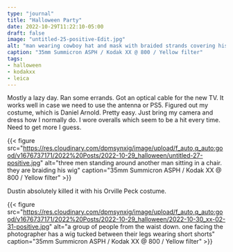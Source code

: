 ```yaml
---
type: "journal"
title: "Halloween Party"
date: 2022-10-29T11:22:10-05:00
draft: false
image: "untitled-25-positive-Edit.jpg"
alt: "man wearing cowboy hat and mask with braided strands covering his face and a plaid shirt with the sleeves cut off"
caption: "35mm Summicron ASPH / Kodak XX @ 800 / Yellow filter"
tags:
- halloween
- kodakxx
- leica
---
```


Mostly a lazy day. Ran some errands. Got an optical cable for the new TV. It works well in case we need to use the antenna or PS5. Figured out my costume, which is Daniel Arnold. Pretty easy. Just bring my camera and dress how I normally do. I wore overalls which seem to be a hit every time. Need to get more I guess.

{{< figure src="https://res.cloudinary.com/dpmsynxig/image/upload/f_auto,q_auto:good/v1676737171/2022%20Posts/2022-10-29_halloween/untitled-27-positive.jpg" alt="three men standing around another man sitting in a chair. they are braiding his wig" caption="35mm Summicron ASPH / Kodak XX @ 800 / Yellow filter" >}}

Dustin absolutely killed it with his Orville Peck costume. 

{{< figure src="https://res.cloudinary.com/dpmsynxig/image/upload/f_auto,q_auto:good/v1676737171/2022%20Posts/2022-10-29_halloween/2022-10-30_xx-02-31-positive.jpg" alt="a group of people from the waist down. one facing the photographer has a wig tucked between their legs wearing short shorts" caption="35mm Summicron ASPH / Kodak XX @ 800 / Yellow filter" >}}

